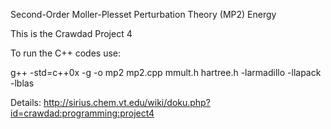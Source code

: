 Second-Order Moller-Plesset Perturbation Theory (MP2) Energy

This is the Crawdad Project 4

To run the C++ codes use:

g++ -std=c++0x -g -o mp2 mp2.cpp mmult.h hartree.h -larmadillo -llapack -lblas

Details: http://sirius.chem.vt.edu/wiki/doku.php?id=crawdad:programming:project4

